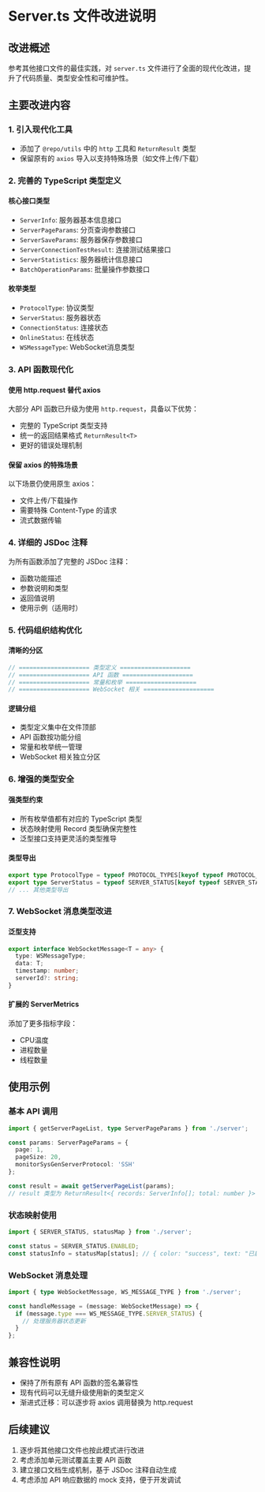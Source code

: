 # Server.ts 文件改进说明

## 改进概述

参考其他接口文件的最佳实践，对 `server.ts` 文件进行了全面的现代化改进，提升了代码质量、类型安全性和可维护性。

## 主要改进内容

### 1. 引入现代化工具
- 添加了 `@repo/utils` 中的 `http` 工具和 `ReturnResult` 类型
- 保留原有的 `axios` 导入以支持特殊场景（如文件上传/下载）

### 2. 完善的 TypeScript 类型定义

#### 核心接口类型
- `ServerInfo`: 服务器基本信息接口
- `ServerPageParams`: 分页查询参数接口
- `ServerSaveParams`: 服务器保存参数接口
- `ServerConnectionTestResult`: 连接测试结果接口
- `ServerStatistics`: 服务器统计信息接口
- `BatchOperationParams`: 批量操作参数接口

#### 枚举类型
- `ProtocolType`: 协议类型
- `ServerStatus`: 服务器状态
- `ConnectionStatus`: 连接状态
- `OnlineStatus`: 在线状态
- `WSMessageType`: WebSocket消息类型

### 3. API 函数现代化

#### 使用 http.request 替代 axios
大部分 API 函数已升级为使用 `http.request`，具备以下优势：
- 完整的 TypeScript 类型支持
- 统一的返回结果格式 `ReturnResult<T>`
- 更好的错误处理机制

#### 保留 axios 的特殊场景
以下场景仍使用原生 axios：
- 文件上传/下载操作
- 需要特殊 Content-Type 的请求
- 流式数据传输

### 4. 详细的 JSDoc 注释
为所有函数添加了完整的 JSDoc 注释：
- 函数功能描述
- 参数说明和类型
- 返回值说明
- 使用示例（适用时）

### 5. 代码组织结构优化

#### 清晰的分区
```typescript
// ==================== 类型定义 ====================
// ==================== API 函数 ====================  
// ==================== 常量和枚举 ====================
// ==================== WebSocket 相关 ====================
```

#### 逻辑分组
- 类型定义集中在文件顶部
- API 函数按功能分组
- 常量和枚举统一管理
- WebSocket 相关独立分区

### 6. 增强的类型安全

#### 强类型约束
- 所有枚举值都有对应的 TypeScript 类型
- 状态映射使用 Record 类型确保完整性
- 泛型接口支持更灵活的类型推导

#### 类型导出
```typescript
export type ProtocolType = typeof PROTOCOL_TYPES[keyof typeof PROTOCOL_TYPES];
export type ServerStatus = typeof SERVER_STATUS[keyof typeof SERVER_STATUS];
// ... 其他类型导出
```

### 7. WebSocket 消息类型改进

#### 泛型支持
```typescript
export interface WebSocketMessage<T = any> {
  type: WSMessageType;
  data: T;
  timestamp: number;
  serverId?: string;
}
```

#### 扩展的 ServerMetrics
添加了更多指标字段：
- CPU温度
- 进程数量
- 线程数量

## 使用示例

### 基本 API 调用
```typescript
import { getServerPageList, type ServerPageParams } from './server';

const params: ServerPageParams = {
  page: 1,
  pageSize: 20,
  monitorSysGenServerProtocol: 'SSH'
};

const result = await getServerPageList(params);
// result 类型为 ReturnResult<{ records: ServerInfo[]; total: number }>
```

### 状态映射使用
```typescript
import { SERVER_STATUS, statusMap } from './server';

const status = SERVER_STATUS.ENABLED;
const statusInfo = statusMap[status]; // { color: "success", text: "已启用" }
```

### WebSocket 消息处理
```typescript
import { type WebSocketMessage, WS_MESSAGE_TYPE } from './server';

const handleMessage = (message: WebSocketMessage) => {
  if (message.type === WS_MESSAGE_TYPE.SERVER_STATUS) {
    // 处理服务器状态更新
  }
};
```

## 兼容性说明

- 保持了所有原有 API 函数的签名兼容性
- 现有代码可以无缝升级使用新的类型定义
- 渐进式迁移：可以逐步将 axios 调用替换为 http.request

## 后续建议

1. 逐步将其他接口文件也按此模式进行改进
2. 考虑添加单元测试覆盖主要 API 函数
3. 建立接口文档生成机制，基于 JSDoc 注释自动生成
4. 考虑添加 API 响应数据的 mock 支持，便于开发调试
